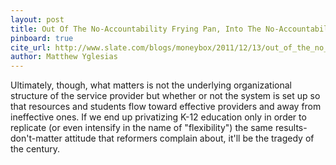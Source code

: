 ```yaml
---
layout: post
title: Out Of The No-Accountability Frying Pan, Into The No-Accountability Fire
pinboard: true
cite_url: http://www.slate.com/blogs/moneybox/2011/12/13/out_of_the_no_accountability_frying_pan_into_the_no_accountability_fire.html
author: Matthew Yglesias
---
```

Ultimately, though, what matters is not the underlying organizational structure of the service provider but whether or not the system is set up so that resources and students flow toward effective providers and away from ineffective ones. If we end up privatizing K-12 education only in order to replicate (or even intensify in the name of "flexibility") the same results-don't-matter attitude that reformers complain about, it'll be the tragedy of the century.   

